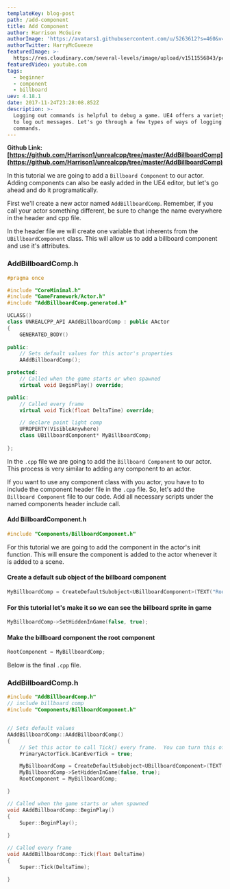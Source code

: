 ```yaml
---
templateKey: blog-post
path: /add-component
title: Add Component
author: Harrison McGuire
authorImage: 'https://avatars1.githubusercontent.com/u/5263612?s=460&v=4'
authorTwitter: HarryMcGueeze
featuredImage: >-
  https://res.cloudinary.com/several-levels/image/upload/v1511556843/pc-setup_qawyye.jpg
featuredVideo: youtube.com
tags:
  - beginner
  - component
  - billboard
uev: 4.18.1
date: 2017-11-24T23:28:08.852Z
description: >-
  Logging out commands is helpful to debug a game. UE4 offers a variety of ways
  to log out messages. Let's go through a few types of ways of logging out
  commands.
---
```

**Github Link: [https://github.com/Harrison1/unrealcpp/tree/master/AddBillboardComp](https://github.com/Harrison1/unrealcpp/tree/master/AddBillboardComp)**

In this tutorial we are going to add a `Billboard Component` to our actor. Adding components can also be easly added in the UE4 editor, but let's go ahead and do it programatically.

First we'll create a new actor named `AddBillboardComp`. Remember, if you call your actor something different, be sure to change the name everywhere in the header and cpp file.

In the header file we will create one variable that inherents from the `UBillboardComponent` class. This will allow us to add a billboard component and use it's attributes.

### AddBillboardComp.h
```cpp
#pragma once

#include "CoreMinimal.h"
#include "GameFramework/Actor.h"
#include "AddBillboardComp.generated.h"

UCLASS()
class UNREALCPP_API AAddBillboardComp : public AActor
{
	GENERATED_BODY()
	
public:	
	// Sets default values for this actor's properties
	AAddBillboardComp();

protected:
	// Called when the game starts or when spawned
	virtual void BeginPlay() override;

public:	
	// Called every frame
	virtual void Tick(float DeltaTime) override;

	// declare point light comp
	UPROPERTY(VisibleAnywhere)
	class UBillboardComponent* MyBillboardComp;
	
};
```

In the `.cpp` file we are going to add the `Billboard Component` to our actor. This process is very similar to adding any component to an actor. 

If you want to use any component class with you actor, you have to to include the component header file in the `.cpp` file. So, let's add the `Billboard Component` file to our code. Add all necessary scripts under the named components header include call.

#### Add BillboardComponent.h
```cpp
#include "Components/BillboardComponent.h"
```

For this tutorial we are going to add the component in the actor's init function. This will ensure the component is added to the actor whenever it is added to a scene.

#### Create a default sub object of the billboard component
```cpp
MyBillboardComp = CreateDefaultSubobject<UBillboardComponent>(TEXT("Root Billboard Comp"));
```

#### For this tutorial let's make it so we can see the billboard sprite in game
```cpp
MyBillboardComp->SetHiddenInGame(false, true);
```

#### Make the billboard component the root component
```cpp
RootComponent = MyBillboardComp;
```

Below is the final `.cpp` file.

### AddBillboardComp.h
```cpp
#include "AddBillboardComp.h"
// include billboard comp
#include "Components/BillboardComponent.h"


// Sets default values
AAddBillboardComp::AAddBillboardComp()
{
 	// Set this actor to call Tick() every frame.  You can turn this off to improve performance if you don't need it.
	PrimaryActorTick.bCanEverTick = true;

	MyBillboardComp = CreateDefaultSubobject<UBillboardComponent>(TEXT("Root Billboard Comp"));
	MyBillboardComp->SetHiddenInGame(false, true);
	RootComponent = MyBillboardComp;

}

// Called when the game starts or when spawned
void AAddBillboardComp::BeginPlay()
{
	Super::BeginPlay();
	
}

// Called every frame
void AAddBillboardComp::Tick(float DeltaTime)
{
	Super::Tick(DeltaTime);

}
```